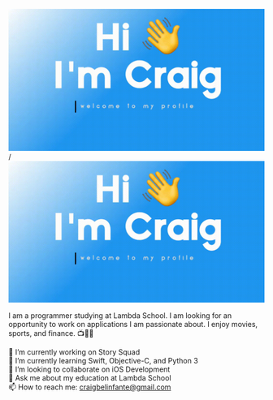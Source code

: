 ![Alt text](about.gif) / ![](about.gif)

I am a programmer studying at Lambda School. I am looking for an opportunity to work on applications I am passionate about. I enjoy movies, sports, and finance. 📺🏀😁

🔭 I’m currently working on Story Squad  
🌱 I’m currently learning Swift, Objective-C, and Python 3  
🤝 I’m looking to collaborate on iOS Development  
💬 Ask me about my education at Lambda School  
📫 How to reach me: craigbelinfante@gmail.com
